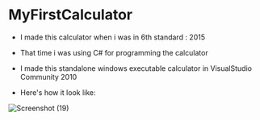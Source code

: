 # MyFirstCalculator
- I made this calculator when i was in 6th standard : 2015
- That time i was using C# for programming the calculator
- I made this standalone windows executable calculator in VisualStudio Community 2010

- Here's how it look like: 


![Screenshot (19)](https://user-images.githubusercontent.com/93869927/230490480-cc223806-4372-4206-a36f-3ddeab4786de.png)
